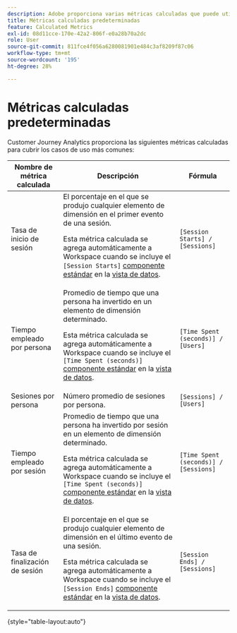 ```yaml
---
description: Adobe proporciona varias métricas calculadas que puede utilizar. Esta página enumera dichas métricas y los usos a los que están destinadas.
title: Métricas calculadas predeterminadas
feature: Calculated Metrics
exl-id: 08d11cce-170e-42a2-806f-e0a28b70a2dc
role: User
source-git-commit: 811fce4f056a6280081901e484c3af8209f87c06
workflow-type: tm+mt
source-wordcount: '195'
ht-degree: 28%

---
```


# Métricas calculadas predeterminadas

Customer Journey Analytics proporciona las siguientes métricas calculadas para cubrir los casos de uso más comunes:

| Nombre de métrica calculada | Descripción | Fórmula |
|---------|----------|---------|
| Tasa de inicio de sesión | El porcentaje en el que se produjo cualquier elemento de dimensión en el primer evento de una sesión.<p>Esta métrica calculada se agrega automáticamente a Workspace cuando se incluye el `[Session Starts]` [componente estándar](/help/data-views/component-reference.md) en la [vista de datos](/help/data-views/create-dataview.md).</p> | `[Session Starts] / [Sessions]` |
| Tiempo empleado por persona  | Promedio de tiempo que una persona ha invertido en un elemento de dimensión determinado.<p>Esta métrica calculada se agrega automáticamente a Workspace cuando se incluye el `[Time Spent (seconds)]` [componente estándar](/help/data-views/component-reference.md) en la [vista de datos](/help/data-views/create-dataview.md).</p> | `[Time Spent (seconds)] / [Users]` |
| Sesiones por persona | Número promedio de sesiones por persona. | `[Sessions] / [Users]` |
| Tiempo empleado por sesión | Promedio de tiempo que una persona ha invertido por sesión en un elemento de dimensión determinado.<p>Esta métrica calculada se agrega automáticamente a Workspace cuando se incluye el `[Time Spent (seconds)]` [componente estándar](/help/data-views/component-reference.md) en la [vista de datos](/help/data-views/create-dataview.md).</p> | `[Time Spent (seconds)] / [Sessions]` |
| Tasa de finalización de sesión | El porcentaje en el que se produjo cualquier elemento de dimensión en el último evento de una sesión. <p>Esta métrica calculada se agrega automáticamente a Workspace cuando se incluye el `[Session Ends]` [componente estándar](/help/data-views/component-reference.md) en la [vista de datos](/help/data-views/create-dataview.md).</p> | `[Session Ends] / [Sessions]` |

{style="table-layout:auto"}

